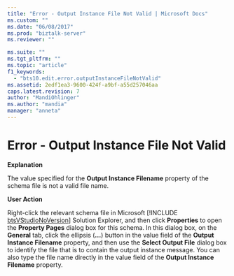 ```yaml
---
title: "Error - Output Instance File Not Valid | Microsoft Docs"
ms.custom: ""
ms.date: "06/08/2017"
ms.prod: "biztalk-server"
ms.reviewer: ""

ms.suite: ""
ms.tgt_pltfrm: ""
ms.topic: "article"
f1_keywords: 
  - "bts10.edit.error.outputInstanceFileNotValid"
ms.assetid: 2edf1ea3-9600-424f-a9bf-a55d257046aa
caps.latest.revision: 7
author: "MandiOhlinger"
ms.author: "mandia"
manager: "anneta"
---
```

# Error - Output Instance File Not Valid
**Explanation**  
  
 The value specified for the **Output Instance Filename** property of the schema file is not a valid file name.  
  
 **User Action**  
  
 Right-click the relevant schema file in Microsoft [!INCLUDE [btsVStudioNoVersion](../includes/btsvstudionoversion-md.md)] Solution Explorer, and then click <strong>Properties</strong> to open the <strong>Property Pages</strong> dialog box for this schema. In this dialog box, on the <strong>General</strong> tab, click the ellipsis (<strong>...</strong>) button in the value field of the <strong>Output Instance Filename</strong> property, and then use the <strong>Select Output File</strong> dialog box to identify the file that is to contain the output instance message. You can also type the file name directly in the value field of the <strong>Output Instance Filename</strong> property.